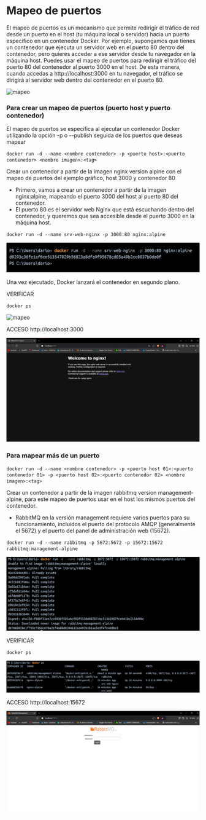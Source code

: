 # Mapeo de puertos
El mapeo de puertos es un mecanismo que permite redirigir el tráfico de red desde un puerto en el host (tu máquina local o servidor) hacia un puerto específico en un contenedor Docker.
Por ejemplo, supongamos que tienes un contenedor que ejecuta un servidor web en el puerto 80 dentro del contenedor, pero quieres acceder a ese servidor desde tu navegador en la máquina host. Puedes usar el mapeo de puertos para redirigir el tráfico del puerto 80 del contenedor al puerto 3000 en el host. De esta manera, cuando accedas a http://localhost:3000 en tu navegador, el tráfico se dirigirá al servidor web dentro del contenedor en el puerto 80.

![mapeo](img/mapeoPuertos.PNG)

### Para crear un mapeo de puertos (puerto host y puerto contenedor)
El mapeo de puertos se especifica al ejecutar un contenedor Docker utilizando la opción -p o --publish seguida de los puertos que deseas mapear
```
docker run -d --name <nombre contenedor> -p <puerto host>:<puerto contenedor> <nombre imagen>:<tag>

```
Crear un contenedor a partir de la imagen nginx version alpine con el mapeo de puertos del ejemplo gráfico, host 3000 y contenedor 80

* Primero, vamos a crear un contenedor a partir de la imagen nginx:alpine, mapeando el puerto 3000 del host al puerto 80 del contenedor.
* El puerto 80 es el servidor web Nginx que está escuchando dentro del contenedor, y queremos que sea accesible desde el puerto 3000 en la máquina host.

```
docker run -d --name srv-web-nginx -p 3000:80 nginx:alpine

```

![mapeo](img/CrearMapeo.png)

Una vez ejecutado, Docker lanzará el contenedor en segundo plano.

VERIFICAR 

```
docker ps

```

![mapeo](img/VerificarMapeo.png)

ACCESO http://localhost:3000

![mapeo](img/Pagina3000.png)

### Para mapear más de un puerto

```
docker run -d --name <nombre contenedor> -p <puerto host 01>:<puerto contenedor 01> -p <puerto host 02>:<puerto contenedor 02> <nombre imagen>:<tag>
```

Crear un contenedor a partir de la imagen rabbitmq version management-alpine, para este mapeo de puertos usar en el host los mismos puertos del contenedor.

* RabbitMQ en la versión management requiere varios puertos para su funcionamiento, incluidos el puerto del protocolo AMQP (generalmente el 5672) y el puerto del panel de administración web (15672).

```
docker run -d --name rabbitmq -p 5672:5672 -p 15672:15672 rabbitmq:management-alpine
```

![mapeo](img/CrearMultiplesMapeo.png)

VERIFICAR 

```
docker ps

```

![mapeo](img/VerificarCreacionMapeo.png)

ACCESO http://localhost:15672

![mapeo](img/Navegador15672.png)






